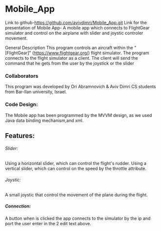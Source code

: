 # Mobile_App

Link to github-https://github.com/avivdimri/Mobile_App.git
Link for the presentation of Mobile App- 
A mobile app which connects to FlightGear simulator and control on the airplane with slider and joystic controler movement.

General Description
This program controls an aircraft within the "[FlightGear]" (https://www.flightgear.org/) flight simulator. The program connects to the flight 
simulator as a client.
The client will send the command that he gets from the user by the joystick or the slider

### Collaborators
This program was developed by Ori Abramnovich & Aviv Dimri CS students from Bar-Ilan university, Israel.

### Code Design:
The Mobile app has been programmed by the MVVM design, as we used Java data binding mechanism,and xml.

## Features:

###### Slider:


Using a horizontal slider, which can control the flight's rudder. 
Using a vertical slider, which can control on the speed by the throttle attribute. 


###### Joystic:
A small joystic that control the movement of the plane during the flight.

##### Connection:
A button when is clicked the app connects to the simulator by the ip and port the user enter in the 2 edit text above.
